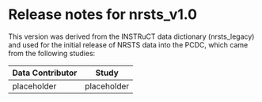 # Release notes for nrsts_v1.0

This version was derived from the INSTRuCT data dictionary (nrsts_legacy) and used for the initial release of NRSTS data into the PCDC, which came from the following studies:

|Data Contributor|Study|
|---|---|
|placeholder|placeholder|
